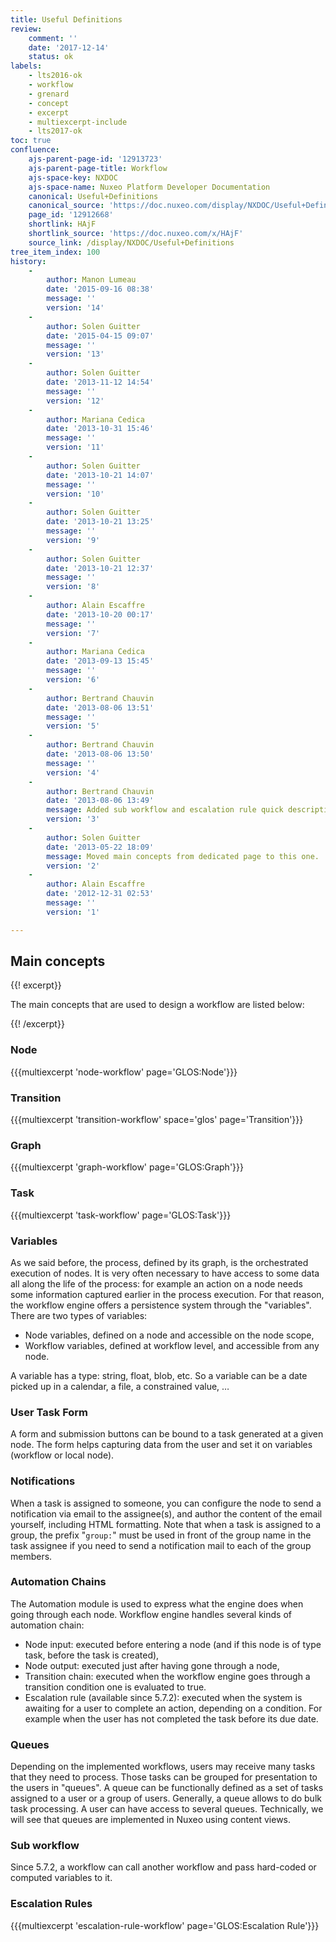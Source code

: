 ```yaml
---
title: Useful Definitions
review:
    comment: ''
    date: '2017-12-14'
    status: ok
labels:
    - lts2016-ok
    - workflow
    - grenard
    - concept
    - excerpt
    - multiexcerpt-include
    - lts2017-ok
toc: true
confluence:
    ajs-parent-page-id: '12913723'
    ajs-parent-page-title: Workflow
    ajs-space-key: NXDOC
    ajs-space-name: Nuxeo Platform Developer Documentation
    canonical: Useful+Definitions
    canonical_source: 'https://doc.nuxeo.com/display/NXDOC/Useful+Definitions'
    page_id: '12912668'
    shortlink: HAjF
    shortlink_source: 'https://doc.nuxeo.com/x/HAjF'
    source_link: /display/NXDOC/Useful+Definitions
tree_item_index: 100
history:
    -
        author: Manon Lumeau
        date: '2015-09-16 08:38'
        message: ''
        version: '14'
    -
        author: Solen Guitter
        date: '2015-04-15 09:07'
        message: ''
        version: '13'
    -
        author: Solen Guitter
        date: '2013-11-12 14:54'
        message: ''
        version: '12'
    -
        author: Mariana Cedica
        date: '2013-10-31 15:46'
        message: ''
        version: '11'
    -
        author: Solen Guitter
        date: '2013-10-21 14:07'
        message: ''
        version: '10'
    -
        author: Solen Guitter
        date: '2013-10-21 13:25'
        message: ''
        version: '9'
    -
        author: Solen Guitter
        date: '2013-10-21 12:37'
        message: ''
        version: '8'
    -
        author: Alain Escaffre
        date: '2013-10-20 00:17'
        message: ''
        version: '7'
    -
        author: Mariana Cedica
        date: '2013-09-13 15:45'
        message: ''
        version: '6'
    -
        author: Bertrand Chauvin
        date: '2013-08-06 13:51'
        message: ''
        version: '5'
    -
        author: Bertrand Chauvin
        date: '2013-08-06 13:50'
        message: ''
        version: '4'
    -
        author: Bertrand Chauvin
        date: '2013-08-06 13:49'
        message: Added sub workflow and escalation rule quick description.
        version: '3'
    -
        author: Solen Guitter
        date: '2013-05-22 18:09'
        message: Moved main concepts from dedicated page to this one.
        version: '2'
    -
        author: Alain Escaffre
        date: '2012-12-31 02:53'
        message: ''
        version: '1'

---
```

## Main concepts

{{! excerpt}}

The main concepts that are used to design a workflow are listed below:

{{! /excerpt}}

### Node

{{{multiexcerpt 'node-workflow' page='GLOS:Node'}}}

### Transition

{{{multiexcerpt 'transition-workflow' space='glos' page='Transition'}}}

### Graph

{{{multiexcerpt 'graph-workflow' page='GLOS:Graph'}}}

### Task

{{{multiexcerpt 'task-workflow' page='GLOS:Task'}}}

### Variables

As we said before, the process, defined by its graph, is the orchestrated execution of nodes. It is very often necessary to have access to some data all along the life of the process: for example an action on a node needs some information captured earlier in the process execution. For that reason, the workflow engine offers a persistence system through the "variables". There are two types of variables:

*   Node variables, defined on a node and accessible on the node scope,
*   Workflow variables, defined at workflow level, and accessible from any node.

A variable has a type: string, float, blob, etc. So a variable can be a date picked up in a calendar, a file, a constrained value, &hellip;

### User Task Form

A form and submission buttons can be bound to a task generated at a given node. The form helps capturing data from the user and set it on variables (workflow or local node).

### Notifications

When a task is assigned to someone, you can configure the node to send a notification via email to the assignee(s), and author the content of the email yourself, including HTML formatting. Note that when a task is assigned to a group, the prefix "`group:`" must be used in front of the group name in the task assignee if you need to send a notification mail to each of the group members.

### Automation Chains

The Automation module is used to express what the engine does when going through each node. Workflow engine handles several kinds of automation chain:

*   Node input: executed before entering a node (and if this node is of type task, before the task is created),
*   Node output: executed just after having gone through a node,
*   Transition chain: executed when the workflow engine goes through a transition condition one is evaluated to true.
*   Escalation rule (available since 5.7.2): executed when the system is awaiting for a user to complete an action, depending on a condition. For example when the user has not completed the task before its due date.

### Queues

Depending on the implemented workflows, users may receive many tasks that they need to process. Those tasks can be grouped for presentation to the users in "queues". A queue can be functionally defined as a set of tasks assigned to a user or a group of users. Generally, a queue allows to do bulk task processing. A user can have access to several queues. Technically, we will see that queues are implemented in Nuxeo using content views.

### Sub workflow

Since 5.7.2, a workflow can call another workflow and pass hard-coded or computed variables to it.

### Escalation Rules

{{{multiexcerpt 'escalation-rule-workflow' page='GLOS:Escalation Rule'}}}
